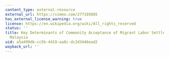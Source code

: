 ```yaml
---
content_type: external-resource
external_url: https://vimeo.com/277105885
has_external_license_warning: true
license: https://en.wikipedia.org/wiki/All_rights_reserved
status: ''
title: Key Determinants of Community Acceptance of Migrant Labor Settlements in Johor,
  Malaysia
uid: a5a499db-cc5b-4419-aa8c-dc2d3446ead2
wayback_url: ''
---
```

